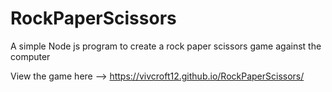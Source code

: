 # RockPaperScissors

A simple Node js program to create a rock paper scissors game against the computer

View the game here --> https://vivcroft12.github.io/RockPaperScissors/
